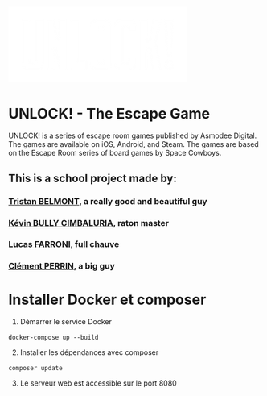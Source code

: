 ![logo UNLOCK!](./public/data/assets/UNLOCK.webp)
---
# UNLOCK! - The Escape Game

UNLOCK! is a series of escape room games published by Asmodee Digital. The games are available on iOS, Android, and Steam. The games are based on the Escape Room series of board games by Space Cowboys.  

## This is a school project made by:


### [Tristan BELMONT](https://github.com/MaegIins), a really good and beautiful guy
### [Kévin BULLY CIMBALURIA](https://github.com/TheRealEureka), raton master
### [Lucas FARRONI](https://github.com/lucasfarroni), full chauve
### [Clément PERRIN](https://github.com/Alfiov), a big guy

# Installer Docker et composer

1. Démarrer le service Docker

```
docker-compose up --build
```

2. Installer les dépendances avec composer

```
composer update
```

3. Le serveur web est accessible sur le port 8080

